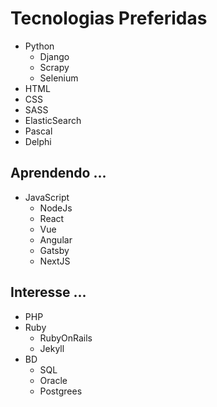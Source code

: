 # Tecnologias Preferidas
- Python
    - Django
    - Scrapy
    - Selenium
- HTML
- CSS
- SASS
- ElasticSearch
- Pascal
- Delphi
## Aprendendo ...
- JavaScript
    - NodeJs
    - React
    - Vue
    - Angular
    - Gatsby
    - NextJS
## Interesse ...
- PHP
- Ruby
    - RubyOnRails
    - Jekyll
- BD
    - SQL
    - Oracle
    - Postgrees
